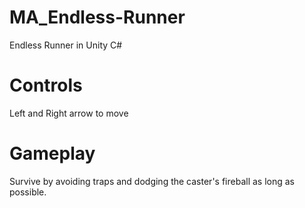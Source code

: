 # MA_Endless-Runner
Endless Runner in Unity C#

# Controls

Left and Right arrow to move

# Gameplay

Survive by avoiding traps and dodging the caster's fireball as long as possible.
